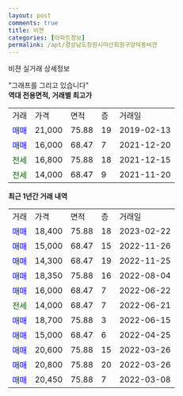 ```yaml
---
layout: post
comments: true
title: 비젼
categories: [아파트정보]
permalink: /apt/경상남도창원시마산회원구양덕동비젼
---
```


비젼 실거래 상세정보

<script type="text/javascript">
  google.charts.load('current', {'packages':['line', 'corechart']});
  google.charts.setOnLoadCallback(drawChart);

  function drawChart() {
    var data = new google.visualization.DataTable();
    data.addColumn('date', '거래일');
    data.addColumn('number', "매매");
    data.addColumn('number', "전세");
    data.addColumn('number', "전매");

    data.addRows([[new Date(Date.parse("2023-02-22")), 18400, null, null], [new Date(Date.parse("2022-11-26")), 15000, null, null], [new Date(Date.parse("2022-11-25")), 14300, null, null], [new Date(Date.parse("2022-08-04")), 18350, null, null], [new Date(Date.parse("2022-06-22")), 16000, null, null], [new Date(Date.parse("2022-06-21")), null, 14000, null], [new Date(Date.parse("2022-06-15")), 18700, null, null], [new Date(Date.parse("2022-04-25")), 15000, null, null], [new Date(Date.parse("2022-03-26")), 20600, null, null], [new Date(Date.parse("2022-03-26")), 20800, null, null], [new Date(Date.parse("2022-03-08")), 20450, null, null]]);

    var options = {
      hAxis: {
        format: 'yyyy/MM/dd'
      },    
      lineWidth: 0,
      pointsVisible: true,    
      title: '최근 1년간 유형별 실거래가 분포',
      legend: { position: 'bottom' }
    };

    var formatter = new google.visualization.NumberFormat({pattern:'###,###'} );
    formatter.format(data, 1);
    formatter.format(data, 2);
    
    setTimeout(function() {
        var chart = new google.visualization.LineChart(document.getElementById('columnchart_material'));
        chart.draw(data, (options));
        document.getElementById('loading').style.display = 'none';
    }, 200);
  }
</script>


<div id="loading" style="z-index:20; display: block; margin-left: 0px">"그래프를 그리고 있습니다"</div>
<div id="columnchart_material" style="width: 95%; margin-left: 0px; display: block"></div>
<!-- contents start -->
<b>역대 전용면적, 거래별 최고가</b>
<table class="sortable">
    <tr>
      <td>거래</td>
      <td>가격</td>
      <td>면적</td>
      <td>층</td>
      <td>거래일</td>
    </tr>
        <tr>
          <td><a style="color: blue">매매</a></td>
          <td>21,000</td>
          <td>75.88</td>
          <td>19</td>
          <td>2019-02-13</td>
        </tr>            <tr>
          <td><a style="color: blue">매매</a></td>
          <td>16,000</td>
          <td>68.47</td>
          <td>7</td>
          <td>2021-12-20</td>
        </tr>        
        <tr>
              <td><a style="color: darkgreen">전세</a></td>
              <td>16,800</td>
              <td>75.88</td>
              <td>18</td>
              <td>2021-12-15</td>
            </tr>            <tr>
              <td><a style="color: darkgreen">전세</a></td>
              <td>14,000</td>
              <td>68.47</td>
              <td>9</td>
              <td>2021-11-20</td>
            </tr>        
    
</table>

<b>최근 1년간 거래 내역</b>

<table class="sortable">
    <tr>
      <td>거래</td>
      <td>가격</td>
      <td>면적</td>
      <td>층</td>
      <td>거래일</td>
    </tr>
    <tr>
      <td><a style="color: blue">매매</a></td>
      <td>18,400</td>
      <td>75.88</td>
      <td>18</td>
      <td>2023-02-22</td>
    </tr>          <tr>
      <td><a style="color: blue">매매</a></td>
      <td>15,000</td>
      <td>68.47</td>
      <td>15</td>
      <td>2022-11-26</td>
    </tr>          <tr>
      <td><a style="color: blue">매매</a></td>
      <td>14,300</td>
      <td>68.47</td>
      <td>19</td>
      <td>2022-11-25</td>
    </tr>          <tr>
      <td><a style="color: blue">매매</a></td>
      <td>18,350</td>
      <td>75.88</td>
      <td>16</td>
      <td>2022-08-04</td>
    </tr>          <tr>
      <td><a style="color: blue">매매</a></td>
      <td>16,000</td>
      <td>68.47</td>
      <td>7</td>
      <td>2022-06-22</td>
    </tr>          <tr>
      <td><a style="color: darkgreen">전세</a></td>
      <td>14,000</td>
      <td>68.47</td>
      <td>7</td>
      <td>2022-06-21</td>
    </tr>          <tr>
      <td><a style="color: blue">매매</a></td>
      <td>18,700</td>
      <td>75.88</td>
      <td>3</td>
      <td>2022-06-15</td>
    </tr>          <tr>
      <td><a style="color: blue">매매</a></td>
      <td>15,000</td>
      <td>68.47</td>
      <td>6</td>
      <td>2022-04-25</td>
    </tr>          <tr>
      <td><a style="color: blue">매매</a></td>
      <td>20,600</td>
      <td>75.88</td>
      <td>15</td>
      <td>2022-03-26</td>
    </tr>          <tr>
      <td><a style="color: blue">매매</a></td>
      <td>20,800</td>
      <td>75.88</td>
      <td>20</td>
      <td>2022-03-26</td>
    </tr>          <tr>
      <td><a style="color: blue">매매</a></td>
      <td>20,450</td>
      <td>75.88</td>
      <td>7</td>
      <td>2022-03-08</td>
    </tr>      </table>
<!-- contents end -->    

